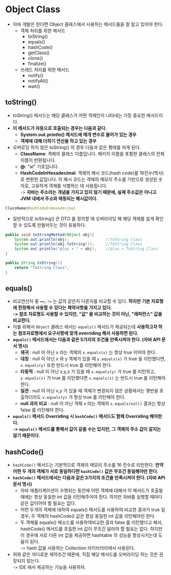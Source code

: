 # Object Class

* 자바 개발은 한다면 Object 클래스에서 사용하는 메서드들을 잘 알고 있어야 한다.&#x20;
  * 객체 처리를 위한 메서드&#x20;
    * toString()
    * equals()
    * hashCode()
    * getClass()
    * clone()
    * finalize()
  * 쓰레드 처리를 위한 메서드
    * notify()
    * notifyAll()
    * wait()

## toString()&#x20;

* toString() 메서드는 해당 클래스가 어떤 객체인지 나타내는 가장 중요한 메서드이다.&#x20;
* **이 메서드가 자동으로 호출되는 경우는 다음과 같다.**&#x20;
  * **System.out.println() 메서드에 매개 변수로 들어가 있는 경우**&#x20;
  * **객체에 대해 더하기 연산을 하고 있는 경우**&#x20;
* 오버로딩 하지 않은 toString() 의 경우 다음과 같은 형태를 띄게 된다.&#x20;
  * **ClassName**: 객체의 클래스 이름입니다. 패키지 이름을 포함한 클래스의 전체 이름이 반환됩니다.
  * **@**: "at" 기호입니다.
  * **HashCodeInHexadecimal**: 객체의 해시 코드(hash code)를 16진수(헥사)로 변환한 값입니다. 이 해시 코드는 객체의 메모리 주소를 기반으로 생성된 숫자로, 고유하게 객체를 식별하는 데 사용됩니다.\
    \-> **자바는 주소라는 개념을 가지고 있지 않기 때문에, 실제 주소값은 아니고 JVM 내에서 주소와 매핑되는 해시값이다.**&#x20;

```java
ClassName@HashCodeInHexadecimal
```

* 일반적으로 toString() 은 DTO 를 정의할 때 오버라이딩 해 해당 객체를 쉽게 확인할 수 있도록 만들어두는 것이 유용하다.&#x20;

```java
public void toStringMethod(Object obj){
    System.out.println(obj);                //ToString Class
    System.out.println(obj.toString());     //ToString Class
    System.out.println("plus + " + obj);    //plus + ToString Class
}

public String toString(){
    return "ToString Class";
}
```

## equals()&#x20;

* 비교연산자 중 `==`, `!=` 는 값의 같은지 다른지를 비교할 수 있다. **하지만 기본 자료형에 한정해서 사용할 수 있다는 제약사항을 가지고 있다.**\
  **-> 참조 자료형도 사용할 수 있지만, "값" 을 비교하는 것이 아닌, "레퍼런스" 값을 비교한다.**&#x20;
* 이를 위해서 `Object` 클래스 에서는 `equals()` 메서드가 제공되는데 **사용하고자 하는 참조자료형에서 요구사항에 맞게 overriding 해서 사용하면 된다.**
* **`equals()` 메서드에서는 다음과 같은 5가지의 조건을 만족시켜야 한다. (자바 API 문서 명시)**
  * **재귀** : null 이 아닌 x 라는 객체의 `x.equals(x)` 는 항상 true 이어야 한다.&#x20;
  * **대칭** : null 이 아닌 x 와 y 객체가 있을 때 `y.equals(x)` 가 true 을 리턴했다면, `x.equals(y)` 또한 반드시 true 를 리턴해야 한다.&#x20;
  * **타동적** : null 이 아닌 x,y,z 가 있을 때 `x.equals(y)` 가 true 를 리턴하고, `y.equals(z)` 가 true 를 리턴했다면 `x.equals(z)` 는 반드시 true 를 리턴해야 한다.&#x20;
  * **일관** : null 이 아닌 x,y 가 있을 때 객체가 변경되지 않은 상황에서는 몇번을 호출하더라도 `x.equals(y)` 가 항상 true 를 리턴해야 한다.&#x20;
  * **null 과의 비교** : null 이 아닌 객체 x 라는 객체의 `x.equals(null)` 결과는 항상 false 를 리턴해야 한다.&#x20;
* **`equals()` 메서드 Overriding 시 `hashCode()` 메서드도 함께 Overriding 해야한다.** \
  **-> `equals()` 메서드를 통해서 값이 같을 수는 있지만, 그 객체의 주소 값이 같지는 않기 때문이다.**&#x20;

## hashCode()&#x20;

* `hashCode()` 메서드는 기본적으로 객체의 메모리 주소를 16 진수로 리턴한다. **만약 어떤 두 개의 객체가 서로 동일하다면 `hashCode()` 값은 무조건 동일해야만 한다.**&#x20;
* **`hashCode()` 메서드에서는 다음과 같은 3가지의 조건을 만족시켜야 한다. (자바 API 문서 명시)**
  * 자바 애플리케이션이 수행되는 동안에 어떤 객체에 대해서 이 메서드가 호출될 때에는 항상 동일한 int 값을 리턴해주어야 한다. 하지만 자바를 실행할 때마다 같은 값이어야 할 필요는 없다.&#x20;
  * 어떤 두개의 객체에 대하여 equals() 메서도를 사용하여 비교한 결과가 true 일 경우, 두 객체의 hashCode() 값은 항상 동일한 int 값을 리턴해야만 한다.&#x20;
  * 두 객체를 equals() 메소드를 사용하여비교한 결과 false 를 리턴했다고 해서, hashCode() 메서드를 호출한 int 값이 무조건 달라야 할 필요는 없다. 하지만 이 경우에 서로 다른 int 값을 제공하면 hashtable 의 성능을 향상시키는데 도움이 된다. \
    \-> hash 값을 사용하는 Collection 라이브러리에서 사용된다.&#x20;
* 위와 같은 까다로운 제약조건 때문에, 직접 해당 메서드를 오버라이딩 하는 것은 권장되지 않는다. \
  \-> IDE 에서 제공하는 기능을 사용하자.&#x20;

